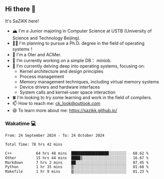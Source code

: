 ## Hi there 👋

It's SaZiKK here!

- 🏔️ I'm a Junior majoring in Computer Science  at USTB (University of Science and Technology Beijing).
- 🧑‍🎓 I'm planning to pursue a Ph.D. degree in the field of operating systems！
- 🚀 I'm a OIer and ACMer.
- 🔭 I’m currently working on a simple DB： miniob.
- 🌱 I'm currently delving deep into operating systems, focusing on:
  - Kernel architecture and design principles
  - Process management
  - Memory management techniques, including virtual memory systems
  - Device drivers and hardware interfaces
  - System calls and kernel-user space interaction
- 🍀 I'm looking to try some learning and work in the field of compilers.
- 📫 How to reach me: ck_look@outlook.com
- 😄 To learn more about me: https://sazikk.github.io/

  
<!--
**SaZiKK/SaZiKK** is a ✨ _special_ ✨ repository because its `README.md` (this file) appears on your GitHub profile.

Here are some ideas to get you started:

- 🔭 I’m currently working on ...
- 🌱 I’m currently learning ...
- 👯 I’m looking to collaborate on ...
- 🤔 I’m looking for help with ...
- 💬 Ask me about ...
- 📫 How to reach me: ...
- 😄 Pronouns: ...
- ⚡ Fun fact: ...
-->

### Wakatime 💻

<!--START_SECTION:waka-->

```txt
From: 24 September 2024 - To: 24 October 2024

Total Time: 78 hrs 42 mins

C++           64 hrs 48 mins  █████████████████░░░░░░░░   68.62 %
Other         15 hrs 44 mins  ████▒░░░░░░░░░░░░░░░░░░░░   16.67 %
Markdown      7 hrs 2 mins    ██░░░░░░░░░░░░░░░░░░░░░░░   07.45 %
Python        1 hr 35 mins    ▒░░░░░░░░░░░░░░░░░░░░░░░░   01.68 %
Makefile      1 hr 9 mins     ▒░░░░░░░░░░░░░░░░░░░░░░░░   01.23 %
```

<!--END_SECTION:waka-->
